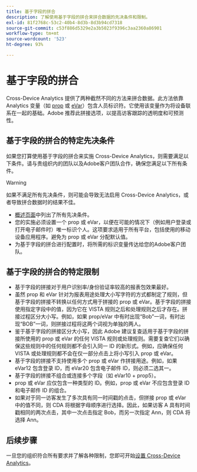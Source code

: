 ```yaml
---
title: 基于字段的拼合
description: 了解使用基于字段的拼合来拼合数据的先决条件和限制。
exl-id: 81f2768c-53c2-40b4-8d3b-8d3b94cd7318
source-git-commit: c53f886d5329e2a3b5023f9396c3aa2360a86901
workflow-type: tm+mt
source-wordcount: '523'
ht-degree: 93%

---
```


# 基于字段的拼合

Cross-Device Analytics 提供了两种截然不同的方法来拼合数据。此方法依靠 Analytics 变量（如 [prop](/help/implement/vars/page-vars/prop.md) 或 [eVar](/help/implement/vars/page-vars/evar.md)）包含人员标识符。它使用该变量作为将设备联系在一起的基础。Adobe 推荐此拼接选项，以提高访客跟踪的透明度和可预测性。

## 基于字段的拼合的特定先决条件

如果您打算使用基于字段的拼合来实施 Cross-Device Analytics，则需要满足以下条件。请与贵组织内的团队以及Adobe客户团队合作，确保您满足以下所有条件。

>[!WARNING]
>
>如果不满足所有先决条件，则可能会导致无法启用 Cross-Device Analytics，或者导致拼合数据时的结果不佳。

* [概述页面](overview.md)中列出了所有先决条件。
* 您的实施必须设置一个 prop 或 eVar，以便在可能的情况下（例如用户登录或打开电子邮件时）唯一标识个人。这项要求适用于所有平台，包括使用的移动设备应用程序。避免为 prop 或 eVar 分配默认值。
* 为基于字段的拼合进行配置时，将所需的标识变量传达给您的Adobe客户团队。

## 基于字段的拼合的特定限制

* 基于字段的拼接对于用户识别率/身份验证率较高的报表包效果最好。
* 虽然 prop 和 eVar 针对为报表用途处理大小写字符的方式都制定了规则，但基于字段的拼接不转换以任何方式用于拼接的 prop 或 eVar。基于字段的拼接使用指定字段中的值，因为它在 VISTA 规则之后和处理规则之后才存在。拼接过程区分大小写。例如，如果 prop/eVar 中有时出现“Bob”一词，有时出现“BOB”一词，则拼接过程将这两个词视为单独的两人。
* 鉴于基于字段的拼接区分大小写，因此 Adobe 建议复查适用于基于字段的拼接所使用的 prop 或 eVar 的任何 VISTA 规则或处理规则。需要复查它们以确保这些规则中的任何规则都不会引入同一 ID 的新形式。例如，应确保任何 VISTA 或处理规则都不会在仅一部分点击上将小写引入 prop 或 eVar。
* 基于字段的拼接不支持使用多个 prop 或 eVar 作拼接用途。例如，如果 eVar12 包含登录 ID，而 eVar20 包含电子邮件 ID，则必须二选其一。
* 基于字段的拼接不组合或连接多个字段（如 eVar10 + prop5）。
* prop 或 eVar 应仅包含一种类型的 ID。例如，prop 或 eVar 不应包含登录 ID 和电子邮件 ID 的组合。
* 如果对于同一访客发生了多次具有同一时间戳的点击，但拼接 prop 或 eVar 中的值不同，则 CDA 将根据字母顺序进行选择。因此，如果访客 A 具有时间戳相同的两次点击，其中一次点击指定 Bob，而另一次指定 Ann，则 CDA 将选择 Ann。


## 后续步骤

一旦您的组织符合所有要求并了解各种限制，您即可开始[设置 Cross-Device Analytics](setup.md)。
